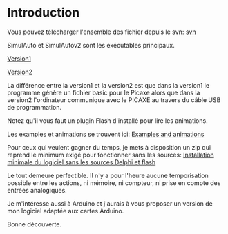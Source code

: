 # Introduction #
Vous pouvez télécharger l'ensemble des fichier depuis le svn: [svn](https://code.google.com/p/d7-mistert/source/browse/)

SimulAuto et SimulAutov2 sont les exécutables principaux.

[Version1](https://d7-mistert.googlecode.com/svn/trunk/SimulAuto.exe)

[Version2](https://d7-mistert.googlecode.com/svn/trunk/SimulAuto.exe)

La différence entre la version1 et la version2 est que dans la version1 le programme génère un fichier basic pour le Picaxe alors que dans la version2 l'ordinateur communique avec le PICAXE au travers du câble USB de programmation.

Notez qu'il vous faut un plugin Flash d'installé pour lire les animations.

Les examples et animations se trouvent ici: [Examples and animations](https://code.google.com/p/d7-mistert/source/browse/#svn%2Ftrunk%2FGPH)

Pour ceux qui veulent gagner du temps, je mets à disposition un zip qui reprend le minimum exigé pour fonctionner sans les sources:
[Installation minimale du logiciel sans les sources Delphi et flash](http://d7-mistert.googlecode.com/svn/trunk/D7mini.zip)

Le tout demeure perfectible. Il n'y a pour l'heure aucune temporisation possible entre les actions, ni mémoire, ni compteur, ni prise en compte des entrées analogiques.

Je m'intéresse aussi à Arduino et j'aurais à vous proposer un version de mon logiciel adaptée aux cartes Arduino.



Bonne découverte.